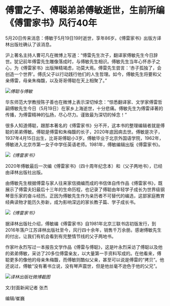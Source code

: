 # 傅雷之子、傅聪弟弟傅敏逝世，生前所编《傅雷家书》风行40年

5月20日传来消息：傅敏于5月19日19时逝世，享年86岁。《傅雷家书》出版方译林出版社确认了该消息。

沪上著名主持人曹可凡在微博上写道：“傅雷先生次子，翻译家傅敏先生今日辞世。犹记前年傅雷先生雕像落成时，与傅敏先生相识。傅敏先生当年心怀赤子之心，为《傅雷家书》出版殚精竭虑，功莫大焉。傅雷先生尝言：‘赤子孤独了，会创造一个世界’。傅氏父子以行动践行他们的人生哲理。如今，傅敏先生将要和父亲傅雷，母亲朱梅馥，以及哥哥傅聪在天上相聚了。”

![](https://inews.gtimg.com/news_bt/OE6bQS3AIkIKQES6yNNrOvZibdi1jPmaoANLK5rhaacY8AA/1000)_傅聪与傅敏_

华东师范大学教授陈子善也在微博上表示深切悼念：“惊悉翻译家、文学家傅雷哲嗣傅敏先生今日（5月19日）在家乡上海逝世，十分悲痛。傅敏先生为傅雷译著的传播，为傅雷精神的弘扬，尽心尽力。谨致最为深切的悼念！”

很多人知道傅聪，跟那本著名的《傅雷家书》分不开，这本书的整理编辑者就是傅聪的弟弟傅敏。傅聪是傅雷和朱梅馥的长子，2020年底因病去世。傅敏是次子，1937年4月15日出生，比哥哥傅聪小3岁。傅敏毕业于北京外国语学院，1962年，傅敏进入北京市第一女子中学任英语老师。1981年，傅敏编辑出版《傅雷家书》。

![](https://inews.gtimg.com/news_bt/O62B0iC4Bai0UBqe0Ne9XSsd8BW5t01K4rW3ky3kSB4zEAA/1000)_《傅雷家书》_

2020年傅敏最后一次编《傅雷家书》（四十周年纪念本）和（父子两地书），已经由译林出版社出版。

由傅敏先生根据傅雷与家人往来家信摘编而成的书信体自传作品《傅雷家书》，既展示了傅雷夫妇最后十三年的生命历程，也记录了傅聪由年轻学子成长为世界级钢琴音乐家的奋斗经历。正因为傅敏先生作为亲历者不可替代的编选，这部家庭教育经典读物才能历久弥新，成为影响深远的家长教子篇、学子成长书。

![](https://inews.gtimg.com/news_bt/Ovhi-7myQpi_PReo7sRt5H3NEOPTlaVLpJgCrg1Zk3JqcAA/1000)_《傅雷家书》_

据译林出版社介绍，傅敏编《傅雷家书》自1981年北京三联书店初版发行，到2016年落户江苏译林出版社至今，风行四十余年，销售千万余册。感谢傅敏先生的付出，让我们有机会看到有完整情节线的父子两地书。

作家叶永烈写过一本报告文学作品《傅雷与傅聪》，这是叶永烈采访了傅聪以及他的弟弟傅敏，采访了20多位傅雷亲友，以大量第一手资料写成的。在他看来，傅聪更多的像他的母亲朱梅馥，而傅敏则酷似父亲，甚至可以说是傅雷的“拷贝”。他还说过，傅敏“没有著书立说，没有琴声震世，但是他丝毫不逊色于他的父兄”。

![](https://inews.gtimg.com/news_bt/OrzEcWxev_t52OmmEUFYQWfdd73oj9give66PN5w0X83wAA/1000)_译林出版社微博截图_

文/封面新闻记者 张杰

编辑/崔巍

